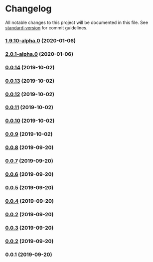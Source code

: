 # Changelog

All notable changes to this project will be documented in this file. See [standard-version](https://github.com/conventional-changelog/standard-version) for commit guidelines.

### [1.9.10-alpha.0](https://github.com/regenrek/nuxt-lazyimage/compare/v2.0.1-alpha.0...v1.9.10-alpha.0) (2020-01-06)

### [2.0.1-alpha.0](https://github.com/regenrek/nuxt-lazyimage/compare/v0.0.14...v2.0.1-alpha.0) (2020-01-06)

### [0.0.14](https://github.com/regenrek/nuxt-lazyimage/compare/v0.0.13...v0.0.14) (2019-10-02)

### [0.0.13](https://github.com/regenrek/nuxt-lazyimage/compare/v0.0.12...v0.0.13) (2019-10-02)

### [0.0.12](https://github.com/regenrek/nuxt-lazyimage/compare/v0.0.11...v0.0.12) (2019-10-02)

### [0.0.11](https://github.com/regenrek/nuxt-lazyimage/compare/v0.0.10...v0.0.11) (2019-10-02)

### [0.0.10](https://github.com/regenrek/nuxt-lazyimage/compare/v0.0.9...v0.0.10) (2019-10-02)

### [0.0.9](https://github.com/regenrek/nuxt-lazyimage/compare/v0.0.8...v0.0.9) (2019-10-02)

### [0.0.8](https://github.com/regenrek/nuxt-lazyimage/compare/v0.0.7...v0.0.8) (2019-09-20)

### [0.0.7](https://github.com/regenrek/nuxt-lazyimage/compare/v0.0.6...v0.0.7) (2019-09-20)

### [0.0.6](https://github.com/regenrek/nuxt-lazyimage/compare/v0.0.5...v0.0.6) (2019-09-20)

### [0.0.5](https://github.com/regenrek/nuxt-lazyimage/compare/v0.0.4...v0.0.5) (2019-09-20)

### [0.0.4](https://github.com/regenrek/nuxt-lazyimage/compare/v0.0.3...v0.0.4) (2019-09-20)

### [0.0.2](https://github.com/regenrek/nuxt-lazyimage/compare/v0.0.3...v0.0.2) (2019-09-20)

### [0.0.3](https://github.com/regenrek/nuxt-lazyimage/compare/v0.0.2...v0.0.3) (2019-09-20)

### [0.0.2](https://github.com/regenrek/nuxt-lazyimage/compare/v0.0.1...v0.0.2) (2019-09-20)

### 0.0.1 (2019-09-20)
